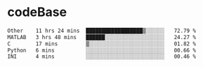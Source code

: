 # codeBase
<!--START_SECTION:waka-->

```txt
Other    11 hrs 24 mins  ██████████████████▒░░░░░░   72.79 %
MATLAB   3 hrs 48 mins   ██████░░░░░░░░░░░░░░░░░░░   24.27 %
C        17 mins         ▒░░░░░░░░░░░░░░░░░░░░░░░░   01.82 %
Python   6 mins          ░░░░░░░░░░░░░░░░░░░░░░░░░   00.66 %
INI      4 mins          ░░░░░░░░░░░░░░░░░░░░░░░░░   00.46 %
```

<!--END_SECTION:waka-->

